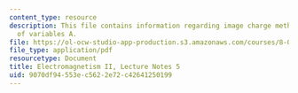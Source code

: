 ```yaml
---
content_type: resource
description: This file contains information regarding image charge method; separation
  of variables A.
file: https://ol-ocw-studio-app-production.s3.amazonaws.com/courses/8-07-electromagnetism-ii-fall-2012/9070df94553ec5622e72c42641250199_MIT8_07F12_ln5.pdf
file_type: application/pdf
resourcetype: Document
title: Electromagnetism II, Lecture Notes 5
uid: 9070df94-553e-c562-2e72-c42641250199
---
```

